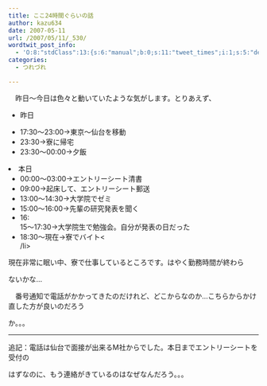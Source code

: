 ```yaml
---
title: ここ24時間ぐらいの話
author: kazu634
date: 2007-05-11
url: /2007/05/11/_530/
wordtwit_post_info:
  - 'O:8:"stdClass":13:{s:6:"manual";b:0;s:11:"tweet_times";i:1;s:5:"delay";i:0;s:7:"enabled";i:1;s:10:"separation";s:2:"60";s:7:"version";s:3:"3.7";s:14:"tweet_template";b:0;s:6:"status";i:2;s:6:"result";a:0:{}s:13:"tweet_counter";i:2;s:13:"tweet_log_ids";a:1:{i:0;i:2935;}s:9:"hash_tags";a:0:{}s:8:"accounts";a:1:{i:0;s:7:"kazu634";}}'
categories:
  - つれづれ

---
```

<div class="section">
<p>
    　昨日～今日は色々と動いていたような気がします。とりあえず、
</p>
  
<ul>
<li>
      昨日
</li>
</ul>
  
<ul>
<li>
      17:30～23:00→東京～仙台を移動
</li>
<li>
      23:30→寮に帰宅
</li>
<li>
      23:30～00:00→夕飯
</li>
</ul>
  
<li>
    本日 <ul>
<li>
        00:00～03:00→エントリーシート清書
</li>
<li>
        09:00→起床して、エントリーシート郵送
</li>
<li>
        13:00～14:30→大学院でゼミ
</li>
<li>
        15:00～16:00→先輩の研究発表を聞く
</li>
<li>
        16:<br /> 15～17:30→大学院生で勉強会。自分が発表の日だった
</li>
<li>
        18:30～現在→寮でバイト<<br /> /li>
</li>
</ul>
</li>
  
<p>
    現在非常に眠い中、寮で仕事しているところです。はやく勤務時間が終わら
</p>
  
<p>
    ないかな…
</p>
  
<p>
    　番号通知で電話がかかってきたのだけれど、どこからなのか…こちらからかけ直した方が良いのだろう
</p>
  
<p>
    か。。。
</p>
  
<hr />
  
<p>
    追記：電話は仙台で面接が出来るM社からでした。本日までエントリーシートを受付の
</p>
  
<p>
    はずなのに、もう連絡がきているのはなぜなんだろう。。。
</p>
</div>